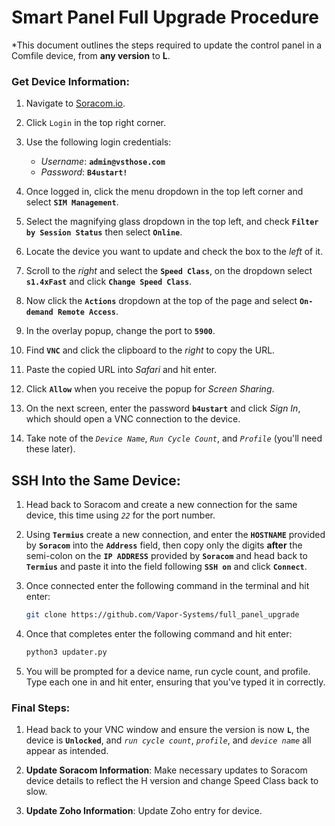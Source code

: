 # Smart Panel Full Upgrade Procedure

*This document outlines the steps required to update the control panel in a Comfile device, from **any version** to **L**. 

### Get Device Information:

1. Navigate to [Soracom.io](https://soracom.io).

2. Click `Login` in the top right corner.

3. Use the following login credentials:
   - *Username*: **`admin@vsthose.com`**
   - *Password*: **`B4ustart!`**

4. Once logged in, click the menu dropdown in the top left corner and select **`SIM Management`**.

5. Select the magnifying glass dropdown in the top left, and check **`Filter by Session Status`**  then select **`Online`**.

6. Locate the device you want to update and check the box to the *left* of it.

7. Scroll to the *right* and select the **`Speed Class`**, on the dropdown select **`s1.4xFast`** and click **`Change Speed Class`**.

8. Now click the **`Actions`** dropdown at the top of the page and select  **`On-demand Remote Access`**.

9. In the overlay popup, change the port to **`5900`**.

10. Find **`VNC`** and click the clipboard to the *right* to copy the URL.

11. Paste the copied URL into *Safari* and hit enter.

12.  Click **`Allow`** when you receive the popup for *Screen Sharing*.

13. On the next screen, enter the password **`b4ustart`** and click *Sign In*, which should open a VNC connection to the device.

14. Take note of the *`Device Name`*, *`Run Cycle Count`*, and *`Profile`* (you'll need these later).
	
## SSH Into the Same Device:

1. Head back to Soracom and create a new connection for the same device, this time using *`22`* for the port number.

2. Using **`Termius`** create a new connection, and enter the **`HOSTNAME`** provided by **`Soracom`** into the **`Address`** field, then copy only the digits **after** the semi-colon on the **`IP ADDRESS`** provided by **`Soracom`** and head back to **`Termius`** and paste it into the field following **`SSH on`** and click **`Connect`**.

3. Once connected enter the following command in the terminal and hit enter:

	```bash
    git clone https://github.com/Vapor-Systems/full_panel_upgrade
    ```

4. Once that completes enter the following command and hit enter:
	```bash
    python3 updater.py
    ```

5. You will be prompted for a device name, run cycle count, and profile. Type each one in and hit enter, ensuring that you've typed it in correctly.

### Final Steps:

1. Head back to your VNC window and ensure the version is now **`L`**, the device is **`Unlocked`**, and *`run cycle count`*, *`profile`*, and *`device name`* all appear as intended.

2. **Update Soracom Information**: Make necessary updates to Soracom device details to reflect the H version and change Speed Class back to slow.

3. **Update Zoho Information**: Update Zoho entry for device.

